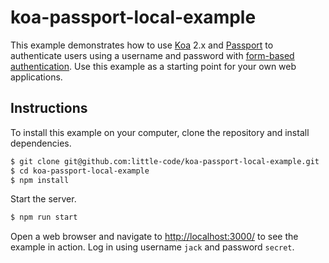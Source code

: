 # koa-passport-local-example

This example demonstrates how to use [Koa](https://koajs.com/) 2.x and
[Passport](http://passportjs.org/) to authenticate users using a username and
password with [form-based authentication](https://en.wikipedia.org/wiki/HTTP%2BHTML_form-based_authentication).
Use this example as a starting point for your own web applications.

## Instructions

To install this example on your computer, clone the repository and install
dependencies.

```bash
$ git clone git@github.com:little-code/koa-passport-local-example.git
$ cd koa-passport-local-example
$ npm install
```

Start the server.

```bash
$ npm run start
```

Open a web browser and navigate to [http://localhost:3000/](http://127.0.0.1:3000/)
to see the example in action.  Log in using username `jack` and password `secret`.
